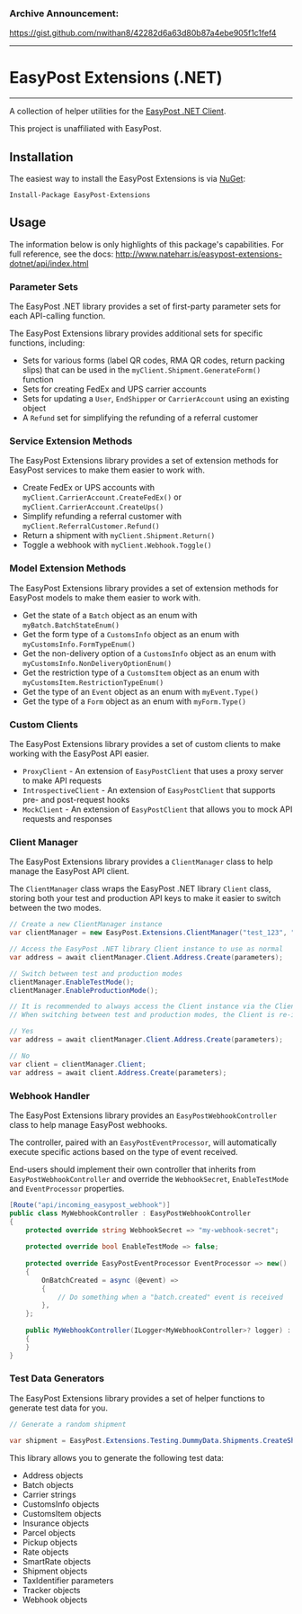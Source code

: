 ### Archive Announcement:

https://gist.github.com/nwithan8/42282d6a63d80b87a4ebe905f1c1fef4

---

# EasyPost Extensions (.NET)

---

A collection of helper utilities for the [EasyPost .NET Client](https://github.com/EasyPost/easypost-csharp).

This project is unaffiliated with EasyPost.

## Installation

The easiest way to install the EasyPost Extensions is via [NuGet](https://www.nuget.org/packages/EasyPost.Extensions/):

    Install-Package EasyPost-Extensions

## Usage

The information below is only highlights of this package's capabilities. For full reference, see the docs: http://www.nateharr.is/easypost-extensions-dotnet/api/index.html

### Parameter Sets

The EasyPost .NET library provides a set of first-party parameter sets for each API-calling function.

The EasyPost Extensions library provides additional sets for specific functions, including:

- Sets for various forms (label QR codes, RMA QR codes, return packing slips) that can be used in the `myClient.Shipment.GenerateForm()` function
- Sets for creating FedEx and UPS carrier accounts
- Sets for updating a `User`, `EndShipper` or `CarrierAccount` using an existing object
- A `Refund` set for simplifying the refunding of a referral customer

### Service Extension Methods

The EasyPost Extensions library provides a set of extension methods for EasyPost services to make them easier to work with.

- Create FedEx or UPS accounts with `myClient.CarrierAccount.CreateFedEx()` or `myClient.CarrierAccount.CreateUps()`
- Simplify refunding a referral customer with `myClient.ReferralCustomer.Refund()`
- Return a shipment with `myClient.Shipment.Return()`
- Toggle a webhook with `myClient.Webhook.Toggle()`

### Model Extension Methods

The EasyPost Extensions library provides a set of extension methods for EasyPost models to make them easier to work with.

- Get the state of a `Batch` object as an enum with `myBatch.BatchStateEnum()`
- Get the form type of a `CustomsInfo` object as an enum with `myCustomsInfo.FormTypeEnum()`
- Get the non-delivery option of a `CustomsInfo` object as an enum with `myCustomsInfo.NonDeliveryOptionEnum()`
- Get the restriction type of a `CustomsItem` object as an enum with `myCustomsItem.RestrictionTypeEnum()`
- Get the type of an `Event` object as an enum with `myEvent.Type()`
- Get the type of a `Form` object as an enum with `myForm.Type()`

### Custom Clients

The EasyPost Extensions library provides a set of custom clients to make working with the EasyPost API easier.

- `ProxyClient` - An extension of `EasyPostClient` that uses a proxy server to make API requests
- `IntrospectiveClient` - An extension of `EasyPostClient` that supports pre- and post-request hooks
- `MockClient` - An extension of `EasyPostClient` that allows you to mock API requests and responses

### Client Manager

The EasyPost Extensions library provides a `ClientManager` class to help manage the EasyPost API client.

The `ClientManager` class wraps the EasyPost .NET library `Client` class, storing both your test and production API keys
to make it easier to switch between the two modes.

```csharp
// Create a new ClientManager instance
var clientManager = new EasyPost.Extensions.ClientManager("test_123", "prod_123");

// Access the EasyPost .NET library Client instance to use as normal
var address = await clientManager.Client.Address.Create(parameters);

// Switch between test and production modes
clientManager.EnableTestMode();
clientManager.EnableProductionMode();

// It is recommended to always access the Client instance via the Client property directly, rather than storing it as a variable.
// When switching between test and production modes, the Client is re-initialized. Storing the Client as a variable may cause it to not be updated when switching modes.

// Yes
var address = await clientManager.Client.Address.Create(parameters);

// No
var client = clientManager.Client;
var address = await client.Address.Create(parameters);
```

### Webhook Handler

The EasyPost Extensions library provides an `EasyPostWebhookController` class to help manage EasyPost webhooks.

The controller, paired with an `EasyPostEventProcessor`, will automatically execute specific actions based on the type of event received.

End-users should implement their own controller that inherits from `EasyPostWebhookController` and override the `WebhookSecret`, `EnableTestMode` and `EventProcessor` properties.
```csharp
[Route("api/incoming_easypost_webhook")]
public class MyWebhookController : EasyPostWebhookController
{
    protected override string WebhookSecret => "my-webhook-secret";
    
    protected override bool EnableTestMode => false;
    
    protected override EasyPostEventProcessor EventProcessor => new()
    {
        OnBatchCreated = async (@event) =>
        {
            // Do something when a "batch.created" event is received
        },
    };
    
    public MyWebhookController(ILogger<MyWebhookController>? logger) : base(logger)
    {
    }
}
```

### Test Data Generators

The EasyPost Extensions library provides a set of helper functions to generate test data for you.

```csharp
// Generate a random shipment

var shipment = EasyPost.Extensions.Testing.DummyData.Shipments.CreateShipment(myEasyPostClient);
```

This library allows you to generate the following test data:

- Address objects
- Batch objects
- Carrier strings
- CustomsInfo objects
- CustomsItem objects
- Insurance objects
- Parcel objects
- Pickup objects
- Rate objects
- SmartRate objects
- Shipment objects
- TaxIdentifier parameters
- Tracker objects
- Webhook objects
